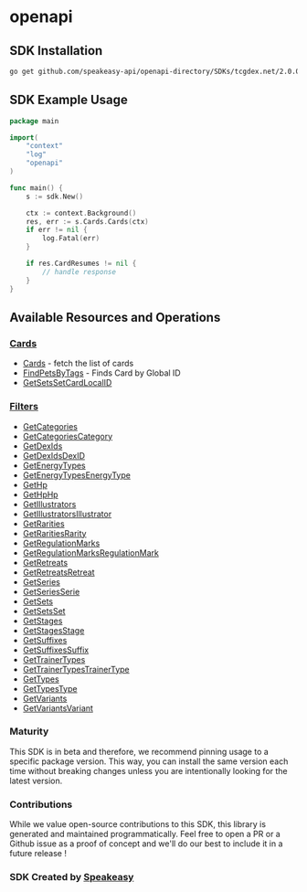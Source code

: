 # openapi

<!-- Start SDK Installation -->
## SDK Installation

```bash
go get github.com/speakeasy-api/openapi-directory/SDKs/tcgdex.net/2.0.0/go
```
<!-- End SDK Installation -->

## SDK Example Usage
<!-- Start SDK Example Usage -->
```go
package main

import(
	"context"
	"log"
	"openapi"
)

func main() {
    s := sdk.New()

    ctx := context.Background()
    res, err := s.Cards.Cards(ctx)
    if err != nil {
        log.Fatal(err)
    }

    if res.CardResumes != nil {
        // handle response
    }
}
```
<!-- End SDK Example Usage -->

<!-- Start SDK Available Operations -->
## Available Resources and Operations


### [Cards](docs/cards/README.md)

* [Cards](docs/cards/README.md#cards) - fetch the list of cards
* [FindPetsByTags](docs/cards/README.md#findpetsbytags) - Finds Card by Global ID
* [GetSetsSetCardLocalID](docs/cards/README.md#getsetssetcardlocalid)

### [Filters](docs/filters/README.md)

* [GetCategories](docs/filters/README.md#getcategories)
* [GetCategoriesCategory](docs/filters/README.md#getcategoriescategory)
* [GetDexIds](docs/filters/README.md#getdexids)
* [GetDexIdsDexID](docs/filters/README.md#getdexidsdexid)
* [GetEnergyTypes](docs/filters/README.md#getenergytypes)
* [GetEnergyTypesEnergyType](docs/filters/README.md#getenergytypesenergytype)
* [GetHp](docs/filters/README.md#gethp)
* [GetHpHp](docs/filters/README.md#gethphp)
* [GetIllustrators](docs/filters/README.md#getillustrators)
* [GetIllustratorsIllustrator](docs/filters/README.md#getillustratorsillustrator)
* [GetRarities](docs/filters/README.md#getrarities)
* [GetRaritiesRarity](docs/filters/README.md#getraritiesrarity)
* [GetRegulationMarks](docs/filters/README.md#getregulationmarks)
* [GetRegulationMarksRegulationMark](docs/filters/README.md#getregulationmarksregulationmark)
* [GetRetreats](docs/filters/README.md#getretreats)
* [GetRetreatsRetreat](docs/filters/README.md#getretreatsretreat)
* [GetSeries](docs/filters/README.md#getseries)
* [GetSeriesSerie](docs/filters/README.md#getseriesserie)
* [GetSets](docs/filters/README.md#getsets)
* [GetSetsSet](docs/filters/README.md#getsetsset)
* [GetStages](docs/filters/README.md#getstages)
* [GetStagesStage](docs/filters/README.md#getstagesstage)
* [GetSuffixes](docs/filters/README.md#getsuffixes)
* [GetSuffixesSuffix](docs/filters/README.md#getsuffixessuffix)
* [GetTrainerTypes](docs/filters/README.md#gettrainertypes)
* [GetTrainerTypesTrainerType](docs/filters/README.md#gettrainertypestrainertype)
* [GetTypes](docs/filters/README.md#gettypes)
* [GetTypesType](docs/filters/README.md#gettypestype)
* [GetVariants](docs/filters/README.md#getvariants)
* [GetVariantsVariant](docs/filters/README.md#getvariantsvariant)
<!-- End SDK Available Operations -->

### Maturity

This SDK is in beta and therefore, we recommend pinning usage to a specific package version.
This way, you can install the same version each time without breaking changes unless you are intentionally
looking for the latest version.

### Contributions

While we value open-source contributions to this SDK, this library is generated and maintained programmatically.
Feel free to open a PR or a Github issue as a proof of concept and we'll do our best to include it in a future release !

### SDK Created by [Speakeasy](https://docs.speakeasyapi.dev/docs/using-speakeasy/client-sdks)

